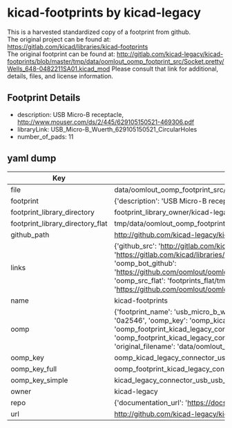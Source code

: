 # kicad-footprints by kicad-legacy  
This is a harvested standardized copy of a footprint from github.  
The original project can be found at:  
https://gitlab.com/kicad/libraries/kicad-footprints  
The original footprint can be found at:
http://gitlab.com/kicad-legacy/kicad-footprints/blob/master/tmp/data/oomlout_oomp_footprint_src/Socket.pretty/Wells_648-0482211SA01.kicad_mod
Please consult that link for additional, details, files, and license information.  
## Footprint Details
* description: USB Micro-B receptacle, http://www.mouser.com/ds/2/445/629105150521-469306.pdf  
* libraryLink: USB_Micro-B_Wuerth_629105150521_CircularHoles  
* number_of_pads: 11  
## yaml dump  
| Key | Value |  
| --- | --- |  
| file | data/oomlout_oomp_footprint_src/kicad-footprints/Connector_USB.pretty/USB_Micro-B_Wuerth_629105150521_CircularHoles.kicad_mod |  
| footprint | {'description': 'USB Micro-B receptacle, http://www.mouser.com/ds/2/445/629105150521-469306.pdf', 'libraryLink': 'USB_Micro-B_Wuerth_629105150521_CircularHoles', 'number_of_pads': 11} |  
| footprint_library_directory | footprint_library_owner/kicad-legacy_kicad-footprints |  
| footprint_library_directory_flat | tmp/data/oomlout_oomp_footprint_src/footprints_flat/kicad_legacy_connector_usb_usb_micro_b_wuerth_629105150521_circularholes/working |  
| github_path | http://github.com/kicad-legacy/kicad-footprints/blob/master/tmp/data/oomlout_oomp_footprint_src/Connector_USB.pretty/USB_Micro-B_Wuerth_629105150521_CircularHoles.kicad_mod |  
| links | {'github_src': 'http://gitlab.com/kicad-legacy/kicad-footprints/blob/master/tmp/data/oomlout_oomp_footprint_src/Socket.pretty/Wells_648-0482211SA01.kicad_mod', 'github_src_repo': 'https://gitlab.com/kicad/libraries/kicad-footprints', 'oomp_bot': 'tmp/data/oomlout_oomp_footprint_src/footprints/kicad_legacy_connector_usb_usb_micro_b_wuerth_629105150521_circularholes/working', 'oomp_bot_github': 'https://github.com/oomlout/oomlout_oomp_footprint_bot/tree/main/tmp/data/oomlout_oomp_footprint_src/footprints/kicad_legacy_connector_usb_usb_micro_b_wuerth_629105150521_circularholes/working', 'oomp_src_flat': 'footprints_flat/tmp/data/oomlout_oomp_footprint_src/footprints_flat/kicad_legacy_connector_usb_usb_micro_b_wuerth_629105150521_circularholes/working', 'oomp_src_flat_github': 'https://github.com/oomlout/oomlout_oomp_footprint_src/tree/main/tmp/data/oomlout_oomp_footprint_src/footprints_flat/kicad_legacy_connector_usb_usb_micro_b_wuerth_629105150521_circularholes/working'} |  
| name | kicad-footprints |  
| oomp | {'footprint_name': 'usb_micro_b_wuerth_629105150521_circularholes', 'library_name': 'connector_usb', 'md5': '0a254608e8ae33118225bb7802cf7cce', 'md5_10': '0a254608e8', 'md5_5': '0a254', 'md5_6': '0a2546', 'oomp_key': 'oomp_kicad_legacy_connector_usb_usb_micro_b_wuerth_629105150521_circularholes', 'oomp_key_extra': 'oomp_footprint_kicad_legacy_connector_usb_usb_micro_b_wuerth_629105150521_circularholes', 'oomp_key_full': 'oomp_footprint_kicad_legacy_connector_usb_usb_micro_b_wuerth_629105150521_circularholes_0a2546', 'oomp_key_simple': 'kicad_legacy_connector_usb_usb_micro_b_wuerth_629105150521_circularholes', 'original_filename': 'data/oomlout_oomp_footprint_src/kicad-footprints/Connector_USB.pretty/USB_Micro-B_Wuerth_629105150521_CircularHoles.kicad_mod', 'owner_name': 'kicad_legacy'} |  
| oomp_key | oomp_kicad_legacy_connector_usb_usb_micro_b_wuerth_629105150521_circularholes |  
| oomp_key_full | oomp_footprint_kicad_legacy_connector_usb_usb_micro_b_wuerth_629105150521_circularholes |  
| oomp_key_simple | kicad_legacy_connector_usb_usb_micro_b_wuerth_629105150521_circularholes |  
| owner | kicad-legacy |  
| repo | {'documentation_url': 'https://docs.github.com/rest/repos/repos#get-a-repository', 'message': 'Not Found'} |  
| url | http://github.com/kicad-legacy/kicad-footprints |  

